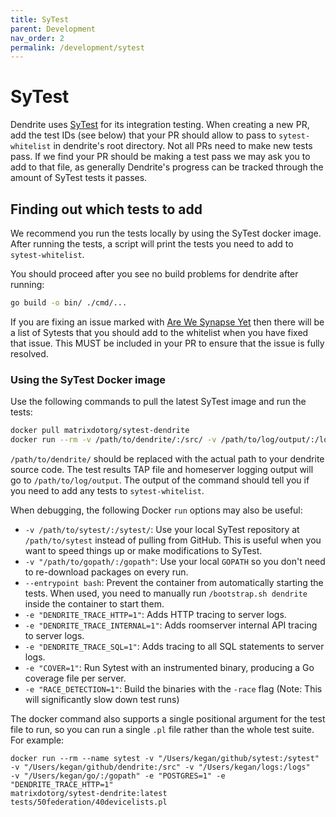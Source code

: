 ```yaml
---
title: SyTest
parent: Development
nav_order: 2
permalink: /development/sytest
---
```


# SyTest

Dendrite uses [SyTest](https://github.com/matrix-org/sytest) for its
integration testing. When creating a new PR, add the test IDs (see below) that
your PR should allow to pass to `sytest-whitelist` in dendrite's root
directory. Not all PRs need to make new tests pass. If we find your PR should
be making a test pass we may ask you to add to that file, as generally
Dendrite's progress can be tracked through the amount of SyTest tests it
passes.

## Finding out which tests to add

We recommend you run the tests locally by using the SyTest docker image.
After running the tests, a script will print the tests you need to add to
`sytest-whitelist`.

You should proceed after you see no build problems for dendrite after running:

```sh
go build -o bin/ ./cmd/...
```

If you are fixing an issue marked with
[Are We Synapse Yet](https://github.com/matrix-org/dendrite/labels/are-we-synapse-yet)
then there will be a list of Sytests that you should add to the whitelist when you
have fixed that issue. This MUST be included in your PR to ensure that the issue
is fully resolved.

### Using the SyTest Docker image

Use the following commands to pull the latest SyTest image and run the tests:

```sh
docker pull matrixdotorg/sytest-dendrite
docker run --rm -v /path/to/dendrite/:/src/ -v /path/to/log/output/:/logs/ matrixdotorg/sytest-dendrite
```

`/path/to/dendrite/` should be replaced with the actual path to your dendrite
source code. The test results TAP file and homeserver logging output will go to
`/path/to/log/output`. The output of the command should tell you if you need to
add any tests to `sytest-whitelist`.

When debugging, the following Docker `run` options may also be useful:

* `-v /path/to/sytest/:/sytest/`: Use your local SyTest repository at
  `/path/to/sytest` instead of pulling from GitHub. This is useful when you want
  to speed things up or make modifications to SyTest.
* `-v "/path/to/gopath/:/gopath"`: Use your local `GOPATH` so you don't need to
  re-download packages on every run.
* `--entrypoint bash`: Prevent the container from automatically starting the
  tests.  When used, you need to manually run `/bootstrap.sh dendrite` inside
  the container to start them.
* `-e "DENDRITE_TRACE_HTTP=1"`: Adds HTTP tracing to server logs.
* `-e "DENDRITE_TRACE_INTERNAL=1"`: Adds roomserver internal API tracing to
  server logs.
* `-e "DENDRITE_TRACE_SQL=1"`: Adds tracing to all SQL statements to server logs.
* `-e "COVER=1"`: Run Sytest with an instrumented binary, producing a Go coverage file per server.
* `-e "RACE_DETECTION=1"`: Build the binaries with the `-race` flag (Note: This will significantly slow down test runs)

The docker command also supports a single positional argument for the test file to
run, so you can run a single `.pl` file rather than the whole test suite. For example:

```
docker run --rm --name sytest -v "/Users/kegan/github/sytest:/sytest"
-v "/Users/kegan/github/dendrite:/src" -v "/Users/kegan/logs:/logs"
-v "/Users/kegan/go/:/gopath" -e "POSTGRES=1" -e "DENDRITE_TRACE_HTTP=1"
matrixdotorg/sytest-dendrite:latest tests/50federation/40devicelists.pl
```
